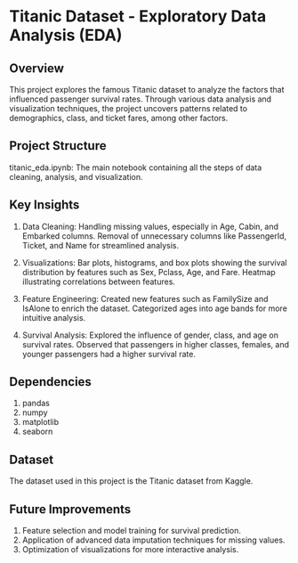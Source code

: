 # Titanic Dataset - Exploratory Data Analysis (EDA)
## Overview
This project explores the famous Titanic dataset to analyze the factors that influenced passenger survival rates. Through various data analysis and visualization techniques, the project uncovers patterns related to demographics, class, and ticket fares, among other factors.

## Project Structure
titanic_eda.ipynb: The main notebook containing all the steps of data cleaning, analysis, and visualization.

## Key Insights
1. Data Cleaning:
Handling missing values, especially in Age, Cabin, and Embarked columns.
Removal of unnecessary columns like PassengerId, Ticket, and Name for streamlined analysis.

2. Visualizations:
Bar plots, histograms, and box plots showing the survival distribution by features such as Sex, Pclass, Age, and Fare.
Heatmap illustrating correlations between features.

3. Feature Engineering:
Created new features such as FamilySize and IsAlone to enrich the dataset.
Categorized ages into age bands for more intuitive analysis.

4. Survival Analysis:
Explored the influence of gender, class, and age on survival rates.
Observed that passengers in higher classes, females, and younger passengers had a higher survival rate.

## Dependencies
1. pandas
2. numpy
3. matplotlib
4. seaborn

## Dataset
The dataset used in this project is the Titanic dataset from Kaggle.

## Future Improvements
1. Feature selection and model training for survival prediction.
2. Application of advanced data imputation techniques for missing values.
3. Optimization of visualizations for more interactive analysis.
